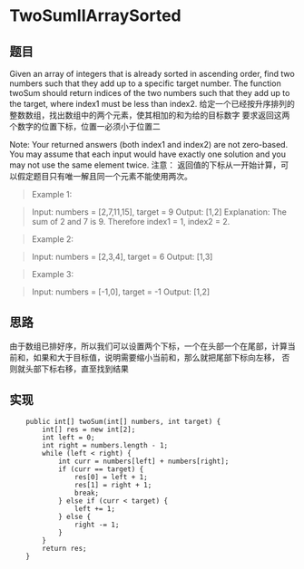 # TwoSumIIArraySorted

## 题目
Given an array of integers that is already sorted in ascending order, find two numbers such that they add up to a 
specific target number.
The function twoSum should return indices of the two numbers such that they add up to the target, where index1 must 
be less than index2.
给定一个已经按升序排列的整数数组，找出数组中的两个元素，使其相加的和为给的目标数字
要求返回这两个数字的位置下标，位置一必须小于位置二

Note:
Your returned answers (both index1 and index2) are not zero-based.
You may assume that each input would have exactly one solution and you may not use the same element twice.
注意：
返回值的下标从一开始计算，可以假定题目只有唯一解且同一个元素不能使用两次。 

>Example 1: 

>Input: numbers = [2,7,11,15], target = 9
Output: [1,2]
Explanation: The sum of 2 and 7 is 9. Therefore index1 = 1, index2 = 2.

>Example 2:

>Input: numbers = [2,3,4], target = 6
Output: [1,3]

>Example 3:

>Input: numbers = [-1,0], target = -1
Output: [1,2]
 
## 思路 
由于数组已排好序，所以我们可以设置两个下标，一个在头部一个在尾部，计算当前和，如果和大于目标值，说明需要缩小当前和，那么就把尾部下标向左移，
否则就头部下标右移，直至找到结果

## 实现 
```
    public int[] twoSum(int[] numbers, int target) {
        int[] res = new int[2];
        int left = 0;
        int right = numbers.length - 1;
        while (left < right) {
            int curr = numbers[left] + numbers[right];
            if (curr == target) {
                res[0] = left + 1;
                res[1] = right + 1;
                break;
            } else if (curr < target) {
                left += 1;
            } else {
                right -= 1;
            }
        }
        return res;
    }
```
